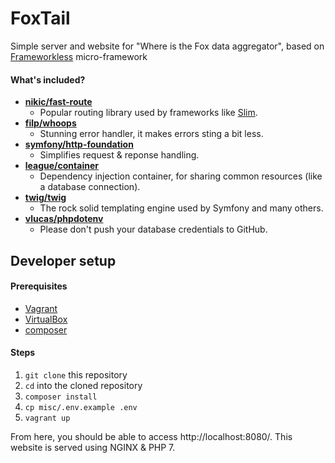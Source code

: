 # FoxTail
Simple server and website for "Where is the Fox data aggregator", based on [Frameworkless](https://github.com/mmeyer724/Frameworkless) micro-framework

#### What's included?
* **[nikic/fast-route](https://github.com/nikic/FastRoute)**
  * Popular routing library used by frameworks like [Slim](http://www.slimframework.com).  
* **[filp/whoops](https://github.com/filp/whoops)**
  * Stunning error handler, it makes errors sting a bit less.  
* **[symfony/http-foundation](https://github.com/symfony/http-foundation)**
  * Simplifies request & reponse handling.
* **[league/container](https://github.com/thephpleague/container)**
  * Dependency injection container, for sharing common resources (like a database connection).
* **[twig/twig](https://github.com/twigphp/Twig)**
  * The rock solid templating engine used by Symfony and many others.
* **[vlucas/phpdotenv](https://github.com/vlucas/phpdotenv)**
  * Please don't push your database credentials to GitHub.  


## Developer setup

#### Prerequisites
* [Vagrant](https://www.vagrantup.com)
* [VirtualBox](https://www.virtualbox.org)
* [composer](https://getcomposer.org)

#### Steps
1. `git clone` this repository
2. `cd` into the cloned repository
3. `composer install`
4. `cp misc/.env.example .env`
6. `vagrant up`

From here, you should be able to access http://localhost:8080/. This website is served using NGINX & PHP 7.

<!-- ## Batteries not included
I've intentionally made this project as simplistic as possible. A lot of things are left up to you to design and implement. On the plus side, you won't have to remove much boilerplate.

Below you will find instructions on how to implement a few things, feel free to contribute more examples :).

### PDO (database)
Edit `bootstrap/app.php` and add the following:
```php
$container
    ->add('PDO')
    ->withArgument(getenv('DB_CONN'))
    ->withArgument(getenv('DB_USER'))
    ->withArgument(getenv('DB_PASS'));
```

You will also need to add some values to your `.env`
```
# Database access
DB_CONN=mysql:host=127.0.0.1;dbname=frameworkless;charset=utf8
DB_USER=fwl_user
DB_PASS=hopefullysecure
```

Now, from a controller:
```php
private $pdo;

public function __construct(PDO $pdo)
{
    $this->pdo = $pdo;
}

public function get()
{
    $handle = $this->pdo->prepare('SELECT * FROM `todos`');
    $handle->execute();
    return new JsonResponse($handle->fetchAll(PDO::FETCH_ASSOC));
}
```

### Spot (database, ORM)
```
composer require vlucas/spot2
```

from here, edit `bootstrap/app.php` and add the following:
```php
$db = new \Spot\Config();
$db->addConnection('mysql', [
    'dbname'   => getenv('DB_NAME'),
    'user'     => getenv('DB_USER'),
    'password' => getenv('DB_PASS'),
    'host'     => getenv('DB_HOST')
]);

$container
    ->add('\Spot\Locator')
    ->withArgument($db);
```

You will also need to add some values to your `.env`
```
# Database access
DB_CONN=mysql:host=127.0.0.1;dbname=frameworkless;charset=utf8
DB_USER=fwl_user
DB_PASS=hopefullysecure
```

Now you can create models! I recommend adding them under a src/Models directory for separation. For example, `src/Models/Posts.php`:
```php
namespace Frameworkless\Models;

use Spot\Entity;

class Posts extends Entity
{
    protected static $table = 'posts';
    // etc.
}
```

And finally from your controller:
```php
private $spot;

public function __construct(\Spot\Locator $spot)
{
    $this->spot = $spot;
}

public function get()
{
    $posts = $this->spot->mapper('Frameworkless\Models\Posts')->all();
    return new Response('Here are your posts ' . print_r($posts, true));
}
```
-->
